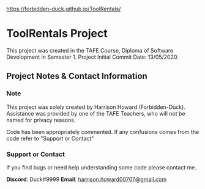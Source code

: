 <https://forbidden-duck.github.io/ToolRentals/>
# ToolRentals Project

This project was created in the TAFE Course, Diploma of Software Development in Semester 1.
Project Initial Commit Date: 13/05/2020.

## Project Notes & Contact Information

### Note

This project was solely created by Harrison Howard (Forbidden-Duck).
Assistance was provided by one of the TAFE Teachers, who will not be named for privacy reasons.

Code has been appropriately commented. If any confusions comes from the code refer to "Support or Contact"

### Support or Contact

If you find bugs or need help understanding some code please contact me.

**Discord**: Duck#9999
**Email**: harrison.howard00707@gmail.com
